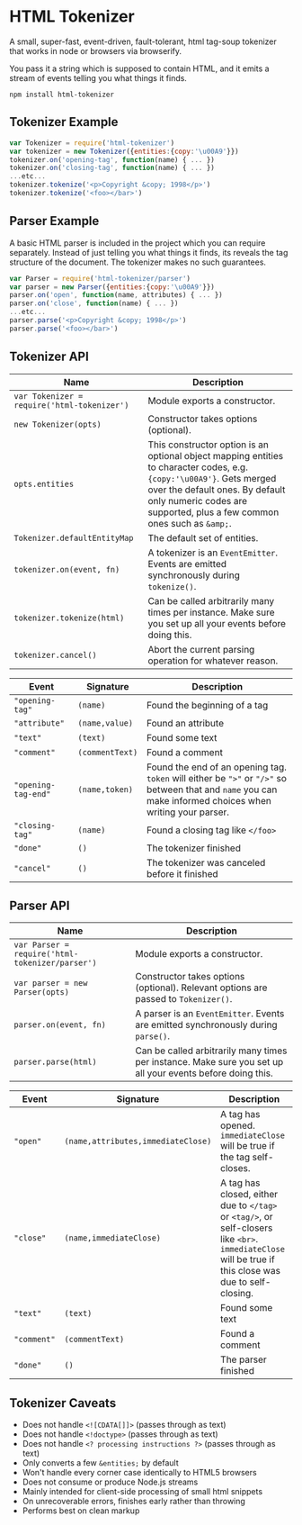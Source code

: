 # HTML Tokenizer

A small, super-fast, event-driven, fault-tolerant, html tag-soup tokenizer that works in node or browsers via browserify.

You pass it a string which is supposed to contain HTML, and it emits a stream of events telling you what things it finds.

```
npm install html-tokenizer
```

## Tokenizer Example

```js
var Tokenizer = require('html-tokenizer')
var tokenizer = new Tokenizer({entities:{copy:'\u00A9'}})
tokenizer.on('opening-tag', function(name) { ... })
tokenizer.on('closing-tag', function(name) { ... })
...etc...
tokenizer.tokenize('<p>Copyright &copy; 1998</p>')
tokenizer.tokenize('<foo></bar>')
```

## Parser Example

A basic HTML parser is included in the project which you can require separately.
Instead of just telling you what things it finds, its reveals the tag structure of the document.
The tokenizer makes no such guarantees.

```js
var Parser = require('html-tokenizer/parser')
var parser = new Parser({entities:{copy:'\u00A9'}})
parser.on('open', function(name, attributes) { ... })
parser.on('close', function(name) { ... })
...etc...
parser.parse('<p>Copyright &copy; 1998</p>')
parser.parse('<foo></bar>')
```

## Tokenizer API

Name | Description
---- | -----------
`var Tokenizer = require('html-tokenizer')` | Module exports a constructor.
`new Tokenizer(opts)` | Constructor takes options (optional).
`opts.entities` | This constructor option is an optional object mapping entities to character codes, e.g. `{copy:'\u00A9'}`. Gets merged over the default ones. By default only numeric codes are supported, plus a few common ones such as `&amp;`.
`Tokenizer.defaultEntityMap` | The default set of entities.
`tokenizer.on(event, fn)` | A tokenizer is an `EventEmitter`. Events are emitted synchronously during `tokenize()`.
`tokenizer.tokenize(html)` | Can be called arbitrarily many times per instance. Make sure you set up all your events before doing this.
`tokenizer.cancel()` | Abort the current parsing operation for whatever reason.

Event | Signature | Description
----- | --------- | -----------
`"opening-tag"` | `(name)` | Found the beginning of a tag
`"attribute"` | `(name,value)` | Found an attribute
`"text"` | `(text)` | Found some text
`"comment"` | `(commentText)` | Found a comment
`"opening-tag-end"` | `(name,token)` | Found the end of an opening tag. `token` will either be `">"` or `"/>"` so between that and `name` you can make informed choices when writing your parser.
`"closing-tag"` | `(name)` | Found a closing tag like `</foo>`
`"done"` | `()` | The tokenizer finished
`"cancel"` | `()` | The tokenizer was canceled before it finished

## Parser API

Name | Description
---- | -----------
`var Parser = require('html-tokenizer/parser')` | Module exports a constructor.
`var parser = new Parser(opts)` | Constructor takes options (optional). Relevant options are passed to `Tokenizer()`.
`parser.on(event, fn)` | A parser is an `EventEmitter`. Events are emitted synchronously during `parse()`.
`parser.parse(html)` | Can be called arbitrarily many times per instance. Make sure you set up all your events before doing this.

Event | Signature | Description
----- | --------- | -----------
`"open"` | `(name,attributes,immediateClose)` | A tag has opened. `immediateClose` will be true if the tag self-closes.
`"close"` | `(name,immediateClose)` | A tag has closed, either due to `</tag>` or `<tag/>`, or self-closers like `<br>`. `immediateClose` will be true if this close was due to self-closing.
`"text"` | `(text)` | Found some text
`"comment"` | `(commentText)` | Found a comment
`"done"` | `()` | The parser finished

## Tokenizer Caveats

 * Does not handle `<![CDATA[]]>` (passes through as text)
 * Does not handle `<!doctype>` (passes through as text)
 * Does not handle `<? processing instructions ?>` (passes through as text)
 * Only converts a few `&entities;` by default
 * Won't handle every corner case identically to HTML5 browsers
 * Does not consume or produce Node.js streams
 * Mainly intended for client-side processing of small html snippets
 * On unrecoverable errors, finishes early rather than throwing
 * Performs best on clean markup
